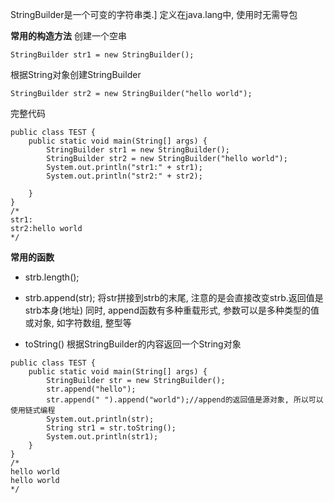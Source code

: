 StringBuilder是一个可变的字符串类.]
定义在java.lang中, 使用时无需导包

**常用的构造方法**
创建一个空串
```
StringBuilder str1 = new StringBuilder();
```
根据String对象创建StringBuilder
```
StringBuilder str2 = new StringBuilder("hello world");
```
完整代码
```
public class TEST {
    public static void main(String[] args) {
        StringBuilder str1 = new StringBuilder();
        StringBuilder str2 = new StringBuilder("hello world");
        System.out.println("str1:" + str1);
        System.out.println("str2:" + str2);

    }
}
/*
str1:
str2:hello world
*/

```

**常用的函数**

* strb.length();

* strb.append(str);
将str拼接到strb的末尾, 注意的是会直接改变strb.返回值是strb本身(地址)
同时, append函数有多种重载形式, 参数可以是多种类型的值或对象, 如字符数组, 整型等

* toString()
根据StringBuilder的内容返回一个String对象

```
public class TEST {
    public static void main(String[] args) {
        StringBuilder str = new StringBuilder();
        str.append("hello");
        str.append(" ").append("world");//append的返回值是源对象, 所以可以使用链式编程
        System.out.println(str);
        String str1 = str.toString();
        System.out.println(str1);
    }
}
/*
hello world
hello world
*/
```

